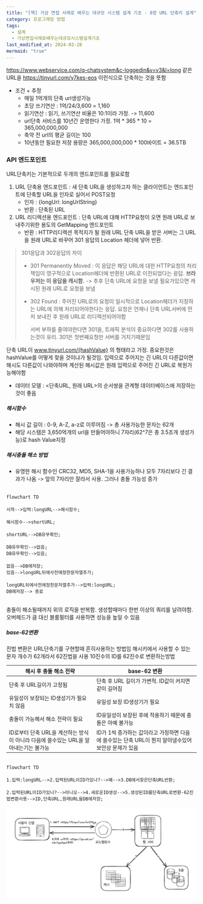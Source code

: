 ```yaml
---
title: "[책] 가상 면접 사례로 배우는 대규모 시스템 설계 기초 - 8장 URL 단축키 설계"
category: 프로그래밍 방법
tags:
  - 설계
  - 가상면접사례로배우는대규모시스템설계기초
last_modified_at: 2024-03-28
mermaid: "true"
---
```

https://www.webservice.com/q-chatsystem&c-loggedin&v=v3&l=long 
같은 URL을 https://tinyurl.com/y7kes-eos
이런식으로 단축하는 것을 뜻함
- 조건 + 추정
	- 매일 1억개의 단축 url생성가능
	- 초당 쓰기연산 : 1억/24/3,600 = 1,160
	- 읽기연산 : 읽기, 쓰기연산 비율은 10:1이라 가정. -> 11,600
	- url단축 서비스를 10년간 운영한다 가정. 1억 * 365 * 10 = 365,000,000,000
	- 축약 전 url의 평균 길이는 100
	- 10년동안 필요한 저장 용량은 365,000,000,000 * 100바이트 = 36.5TB

### API 엔드포인트
URL단축키는 기본적으로 두개의 엔드포인트를 필요로함
1. URL 단축용 엔드포인트 : 새 단축 URL을 생성하고자 하는 클라이언트는 엔드포인트에 단축할 URL을 인자로 실어서 POST요청
	- 인자 : {longUrl: longUrlString}
	- 반환 : 단축된 URL
1. URL 리디렉션용 엔드포인트 : 단축 URL에 대해 HTTP요청이 오면 원래 URL로 보내주기위한 용도의 GetMapping 엔드포인트
	- 반환 : HTTP리디렉션 목적지가 될 원래 URL
단축 URL을 받은 서버는 그 URL을 원래 URL로 바꾸어 301 응답의 Location 헤더에 넣어 반환.

> 301응답과 302응답의 차이
> - 301 Permanently Moved : 이 응답은 해당 URL에 대한 HTTP요청의 처리 책임이 영구적으로 Location헤더에 반환된 URL로 이전되었다는 응답. **브라우저는 이 응답을 캐시함.** -> 추후 단축 URL에 요청을 보낼 필요가있으면 캐시된 원래 URL로 요청을 보냄
> - 302 Found : 주어진 URL로의 요청이 일시적으로 Location헤더가 지정하는 URL에 의해 처리되어야한다는 응답. 요청은 언제나 단축 URL서버에 먼저 보내진 후 원래 URL로 리디렉션되어야함 
>   
>   서버 부하를 줄여야한다면 301을, 트래픽 분석이 중요하다면 302를 사용하는것이 유리. 301은 첫번째요청만 서버를 거치기때문임

단축 URL이 www.tinyurl.com/{hashValue} 의 형태라고 가정. 중요한것은 hashValue를 어떻게 찾을 것이냐가 될것임. 입력으로 주어지는 긴 URL이 다른값이면 해시도 다른값이 나와야하며 계산된 해시값은 원래 입력으로 주어진 긴 URL로 복원가능해야함
- 데이터 모델 : <단축URL, 원래 URL>의 순서쌍을 관계형 데이터베이스에 저장하는것이 좋음

##### 해시함수
- 해시 값 길이 : 0-9, A-Z, a-z로 이루어짐 -> 총 사용가능한 문자는 62개
- 해당 시스템은 3,650억개의 url을 만들어야하니 7자리(62^7은 총 3.5조개 생성가능)로 hash Value지정

##### 해시충돌 해소 방법
- 유명한 해시 함수인 CRC32, MD5, SHA-1을 사용가능하나 모두 7자리보다 긴 결과가 나옴
  -> 앞의 7자리만 잘라서 사용. 그러나 충돌 가능성 증가
  
~~~mermaid   
  
flowchart TD     

시작-->입력:longURL-->해시함수;    
  
해시함수-->shortURL;       
  
shortURL-->DB유무확인;   

DB유무확인-->없음;
DB유무확인-->있음;

없음-->DB에저장;
있음-->longURL뒤에사전에정한문자열추가;

longURL뒤에사전에정한문자열추가-->입력:longURL;
DB에저장--> 종료
  
~~~

충돌이 해소될때까지 위의 로직을 반복함.
생성할때마다 한번 이상의 쿼리를 날려야함. 오버헤드가 큼
대신 블룸필터를 사용하면 성능을 높일 수 있음

##### base-62변환
진법 변환은 URL단축기를 구현할때 흔히사용하는 방법임
해시키에서 사용할 수 있는 문자 개수가 62개라서 62진법을 사용
10진수의 ID를 62진수로 변환하는방법

| 해시 후 충돌 해소 전략                                       | base-62 변환                                                  |
| --------------------------------------------------- | ----------------------------------------------------------- |
| 단축 후 URL길이가 고정됨                                     | 단축 후 URL 길이가 가변적. ID값이 커지면 같이 길어짐                           |
| 유일성이 보장되는 ID생성기가 필요치 않음                             | 유일성 보장 ID생성기가 필요                                            |
| 충돌이 가능해서 해소 전략이 필요                                  | ID유일성이 보장된 후에 적용하기 때문에 충돌은 아예 불가능                           |
| ID로부터 단축 URL을 계산하는 방식이 아니라 다음에 쓸수있는 URL을 알아내는기는 불가능 | ID가 1씩 증가하는 값이라고 가정하면 다음에 쓸수있는 단축 URL이 뭔지 알아낼수있어 보안상 문제가 있음 |

```mermaid

flowchart TD

1.입력:longURL-->2.입력된URL이ID가있나?-->예-->3.DB에서찾은단축URL반환;

2.입력된URL이ID가있나?-->아니오-->4.새로운ID생성-->5.생성된ID를단축URL로변환-62진법변환사용-->ID,단축URL,원래URL을DB에저장;
```
![images](/assets/images/대규모/2024-09-10.오후3.17.19.png)